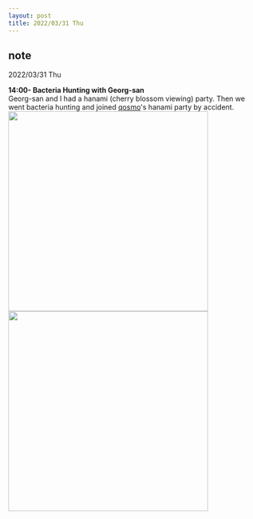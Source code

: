 ```yaml
---
layout: post
title: 2022/03/31 Thu
---
```


## note  
2022/03/31 Thu  
  
**14:00- Bacteria Hunting with Georg-san**  
Georg-san and I had a hanami (cherry blossom viewing) party. Then we went bacteria hunting and joined [qosmo](https://qosmo.jp/en/about2/)'s hanami party by accident.  
<img src="{{ site.baseurl }}/images/week5_02-01.jpg" alt="" width="400"/>  
<img src="{{ site.baseurl }}/images/week5_02-02.jpg" alt="" width="400"/>  
  